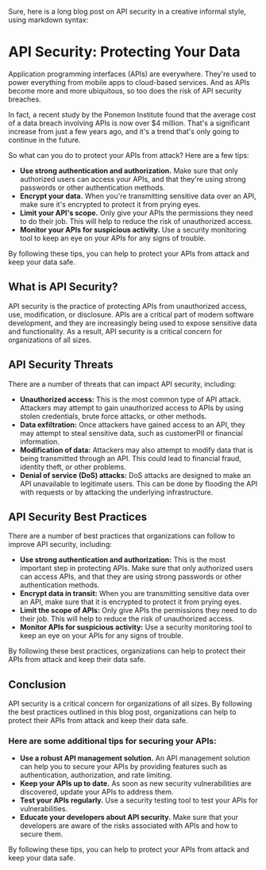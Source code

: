Sure, here is a long blog post on API security in a creative informal style, using markdown syntax:

# API Security: Protecting Your Data

Application programming interfaces (APIs) are everywhere. They're used to power everything from mobile apps to cloud-based services. And as APIs become more and more ubiquitous, so too does the risk of API security breaches.

In fact, a recent study by the Ponemon Institute found that the average cost of a data breach involving APIs is now over $4 million. That's a significant increase from just a few years ago, and it's a trend that's only going to continue in the future.

So what can you do to protect your APIs from attack? Here are a few tips:

* **Use strong authentication and authorization.** Make sure that only authorized users can access your APIs, and that they're using strong passwords or other authentication methods.
* **Encrypt your data.** When you're transmitting sensitive data over an API, make sure it's encrypted to protect it from prying eyes.
* **Limit your API's scope.** Only give your APIs the permissions they need to do their job. This will help to reduce the risk of unauthorized access.
* **Monitor your APIs for suspicious activity.** Use a security monitoring tool to keep an eye on your APIs for any signs of trouble.

By following these tips, you can help to protect your APIs from attack and keep your data safe.

## What is API Security?

API security is the practice of protecting APIs from unauthorized access, use, modification, or disclosure. APIs are a critical part of modern software development, and they are increasingly being used to expose sensitive data and functionality. As a result, API security is a critical concern for organizations of all sizes.

## API Security Threats

There are a number of threats that can impact API security, including:

* **Unauthorized access:** This is the most common type of API attack. Attackers may attempt to gain unauthorized access to APIs by using stolen credentials, brute force attacks, or other methods.
* **Data exfiltration:** Once attackers have gained access to an API, they may attempt to steal sensitive data, such as customerPII or financial information.
* **Modification of data:** Attackers may also attempt to modify data that is being transmitted through an API. This could lead to financial fraud, identity theft, or other problems.
* **Denial of service (DoS) attacks:** DoS attacks are designed to make an API unavailable to legitimate users. This can be done by flooding the API with requests or by attacking the underlying infrastructure.

## API Security Best Practices

There are a number of best practices that organizations can follow to improve API security, including:

* **Use strong authentication and authorization:** This is the most important step in protecting APIs. Make sure that only authorized users can access APIs, and that they are using strong passwords or other authentication methods.
* **Encrypt data in transit:** When you are transmitting sensitive data over an API, make sure that it is encrypted to protect it from prying eyes.
* **Limit the scope of APIs:** Only give APIs the permissions they need to do their job. This will help to reduce the risk of unauthorized access.
* **Monitor APIs for suspicious activity:** Use a security monitoring tool to keep an eye on your APIs for any signs of trouble.

By following these best practices, organizations can help to protect their APIs from attack and keep their data safe.

## Conclusion

API security is a critical concern for organizations of all sizes. By following the best practices outlined in this blog post, organizations can help to protect their APIs from attack and keep their data safe.

### Here are some additional tips for securing your APIs:

* **Use a robust API management solution.** An API management solution can help you to secure your APIs by providing features such as authentication, authorization, and rate limiting.
* **Keep your APIs up to date.** As soon as new security vulnerabilities are discovered, update your APIs to address them.
* **Test your APIs regularly.** Use a security testing tool to test your APIs for vulnerabilities.
* **Educate your developers about API security.** Make sure that your developers are aware of the risks associated with APIs and how to secure them.

By following these tips, you can help to protect your APIs from attack and keep your data safe.